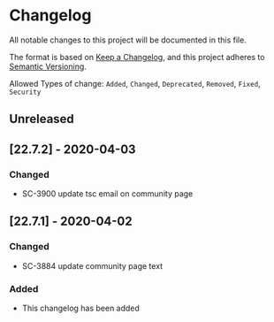 # Changelog

All notable changes to this project will be documented in this file.

The format is based on [Keep a Changelog](https://keepachangelog.com/en/1.0.0/),
and this project adheres to [Semantic Versioning](https://semver.org/spec/v2.0.0.html).

Allowed Types of change: `Added`, `Changed`, `Deprecated`, `Removed`, `Fixed`, `Security`

## Unreleased

## [22.7.2] - 2020-04-03

### Changed

- SC-3900 update tsc email on community page


## [22.7.1] - 2020-04-02

### Changed

- SC-3884 update community page text

### Added

- This changelog has been added
